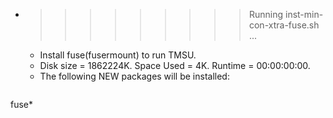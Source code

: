 * >>>>>>>>> Running inst-min-con-xtra-fuse.sh ...
  * Install fuse(fusermount) to run TMSU.
  * Disk size = 1862224K. Space Used = 4K. Runtime = 00:00:00:00.
  * The following NEW packages will be installed:
  ```bash
fuse*
  ```
